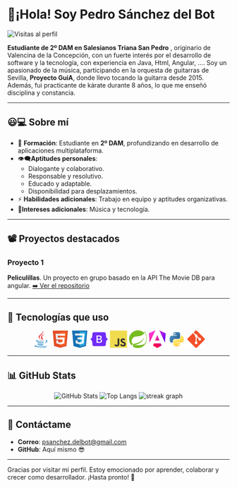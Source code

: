# 👋¡Hola! Soy Pedro Sánchez del Bot

![Visitas al perfil](https://komarev.com/ghpvc/?username=PdelBot&color=blue)

**Estudiante de 2º DAM en Salesianos Triana San Pedro** , originario de Valencina de la Concepción, con un fuerte interés por el desarrollo de software y la tecnología, con experiencia en Java, Html, Angular, .... Soy un apasionado de la música, participando en la orquesta de guitarras de Sevilla, **Proyecto GuiA**, donde llevo tocando la guitarra desde 2015. Además, fui practicante de kárate durante 8 años, lo que me enseñó disciplina y constancia.

---

## 😃💻 Sobre mí 

- 📝 **Formación**: Estudiante en **2º DAM**, profundizando en desarrollo de aplicaciones multiplataforma.
- 👁️‍🗨️**Aptitudes personales**:
  - Dialogante y colaborativo.
  - Responsable y resolutivo.
  - Educado y adaptable.
  - Disponibilidad para desplazamientos.
- ⚡ **Habilidades adicionales**: Trabajo en equipo y aptitudes organizativas.
- 🎵**Intereses adicionales**: Música y tecnología.

---

## 📽️ Proyectos destacados

### Proyecto 1
**Peliculillas**. Un proyecto en grupo basado en la API The Movie DB para angular.
[➡️ Ver el repositorio](#)

---

## 🔧 Tecnologías que uso

<p align="center">
  <img src="https://raw.githubusercontent.com/devicons/devicon/master/icons/java/java-original.svg" alt="Java" width="40" height="40"/>
  <img src="https://raw.githubusercontent.com/devicons/devicon/master/icons/html5/html5-original.svg" alt="HTML" width="40" height="40"/>
  <img src="https://raw.githubusercontent.com/devicons/devicon/master/icons/css3/css3-original.svg" alt="CSS" width="40" height="40"/>
  <img src="https://raw.githubusercontent.com/devicons/devicon/master/icons/bootstrap/bootstrap-plain.svg" alt="Bootstrap" width="40" height="40"/>
  <img src="https://raw.githubusercontent.com/devicons/devicon/master/icons/javascript/javascript-original.svg" alt="JavaScript" width="40" height="40"/>
  <img src="https://raw.githubusercontent.com/devicons/devicon/master/icons/spring/spring-original.svg" alt="Spring" width="40" height="40"/>
  <img src="https://raw.githubusercontent.com/devicons/devicon/master/icons/angular/angular-original.svg" alt="Angular" width="40" height="40"/>
  <img src="https://raw.githubusercontent.com/devicons/devicon/master/icons/python/python-original.svg" alt="Python" width="40" height="40"/>
  <img src="https://raw.githubusercontent.com/devicons/devicon/master/icons/git/git-original.svg" alt="Git" width="40" height="40"/>
</p>

---

## 📊 GitHub Stats

<p align="center">
  <img src="https://github-readme-stats.vercel.app/api?username=PdelBot&show_icons=true&theme=radical" alt="GitHub Stats"/>
  <img src="https://github-readme-stats.vercel.app/api/top-langs/?username=PdelBot&layout=compact&theme=radical" alt="Top Langs"/>
  <img src="https://streak-stats.demolab.com?user=PdelBot&locale=en&mode=daily&theme=radical&hide_border=false&border_radius=5&order=3" height="220" alt="streak graph"/>
</p>

---

## 📧 Contáctame

- **Correo**: [psanchez.delbot@gmail.com](mailto:psanchez.delbot@gmail.com)
- **GitHub**: Aquí mismo 😎

---

Gracias por visitar mi perfil. Estoy emocionado por aprender, colaborar y crecer como desarrollador. ¡Hasta pronto! 👋
